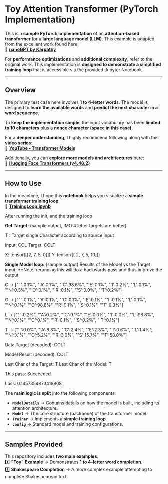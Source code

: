 # Toy Attention Transformer (PyTorch Implementation)

This is a **sample PyTorch implementation** of an **attention-based transformer** for a **large language model (LLM)**. This example is adapted from the excellent work found here:  
🔗 **[nanoGPT by Karpathy](https://github.com/karpathy/nanoGPT)**  

For **performance optimizations** and **additional complexity**, refer to the original work. This implementation is **designed to demonstrate a simplified training loop** that is accessible via the provided Jupyter Notebook.

---

## Overview

The primary test case here involves **1 to 4-letter words**. The model is designed to **learn the available words** and **predict the next character in a word sequence**.  

To **keep the implementation simple**, the input vocabulary has been **limited to 10 characters** plus a **nonce character (space in this case)**.

For a **deeper understanding**, I highly recommend following along with this **video series**:  
🎥 **[YouTube - Transformer Models](https://www.youtube.com/playlist?list=PLAqhIrjkxbuWI23v9cThsA9GvCAUhRvKZ)**  

Additionally, you can **explore more models and architectures** here:  
🔗 **[Hugging Face Transformers (v4.48.2)](https://github.com/huggingface/transformers/tree/v4.48.2/src/transformers)**  

---

## How to Use

In the meantime, I hope this **notebook** helps you visualize a **simple transformer training loop**:  
📌 **[TrainingLoop.ipynb](https://github.com/NickRoyer/ToyAttentionTransformer/blob/main/TrainingLoop.ipynb)**  

After running the init, and the training loop

**Get Target:** (sample output, IMO 4 letter targets are better)

T  : Target single Character according to source input 

Input: 
 COL 
Target: 
 COLT

X: 
 tensor([[2, 7, 5, 0]])
Y: 
 tensor([[ 2,  7,  5, 10]])

**Single Model loop:** (sample output)
Results of the Model vs the Target input: **Note: rerunning this will do a backwards pass and thus improve the output 

C -> ["' ':0.1%", "'A':0.1%", "'C':98.6%", "'E':0.1%", "'I':0.2%", "'L':0.1%", "'N':0.3%", "'O':0.1%", "'R':0.1%", "'S':0.0%", "'T':0.2%"]

O -> ["' ':0.1%", "'A':0.1%", "'C':0.1%", "'E':0.1%", "'I':0.1%", "'L':0.1%", "'N':0.1%", "'O':98.8%", "'R':0.1%", "'S':0.1%", "'T':0.3%"]

L -> ["' ':0.2%", "'A':0.2%", "'C':0.1%", "'E':0.0%", "'I':0.0%", "'L':98.8%", "'N':0.1%", "'O':0.1%", "'R':0.1%", "'S':0.2%", "'T':0.1%"]

T -> ["' ':0.0%", "'A':8.3%", "'C':2.4%", "'E':2.3%", "'I':0.6%", "'L':1.4%", "'N':3.1%", "'O':5.2%", "'R':3.0%", "'S':15.7%", "'T':58.0%"]

Data Target (decoded): 
 COLT

Model Result (decoded): 
 COLT

Last Char of the Target: T
Last Char of the  Model: T

This pass: Succeeded

Loss:  0.1457354873418808


The **main logic is split** into the following components:  

- **`ModelDetails`** → Contains details on how the model is built, including its attention architecture.  
- **`Model`** → The core structure (backbone) of the transformer model.  
- **`Trainer`** → Implements a **simple training loop**.  
- **`config`** → Standard model and training configurations.  

---

## Samples Provided

This repository includes **two main examples**:  
1️⃣ **"Toy" Example** → Demonstrates **1 to 4-letter word completion**.  
2️⃣ **Shakespeare Completion** → A more complex example attempting to complete Shakespearean text.  
